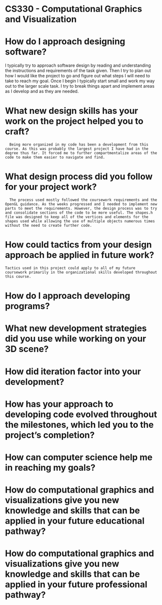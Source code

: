 # CS330 - Computational Graphics and Visualization


# How do I approach designing software?
  I typically try to approach software design by reading and understanding the instructions and requirements of the task given. Then I try to plan out how I would like the project to go and figure out what steps I will need to take to reach my goal. Once I begin I typically start small and work my way out to the larger scale task. I try to break things apart and implement areas as I develop and as they are needed. 
#  What new design skills has your work on the project helped you to craft?
      Being more organized in my code has been a development from this course. As this was probably the largest project I have had in the degree thus far. It forced me to further compartmentalize areas of the code to make them easier to navigate and find. 
#  What design process did you follow for your project work?
      The process used mostly followed the coursework requirements and the OpenGL guidance. As the weeks progressed and I needed to implement new parts to meet the requirements. However, the design process was to try and consolidate sections of the code to be more useful. The shapes.h file was designed to keep all of the vertices and elements for the shapes used while allowing the use of multiple objects numerous times without the need to create further code. 
#  How could tactics from your design approach be applied in future work?
    Tactics used in this project could apply to all of my future coursework primarily in the organizational skills developed throughout this course. 

# How do I approach developing programs?
#  What new development strategies did you use while working on your 3D scene?
#  How did iteration factor into your development?
#  How has your approach to developing code evolved throughout the milestones, which led you to the project’s completion?

# How can computer science help me in reaching my goals?
#   How do computational graphics and visualizations give you new knowledge and skills that can be applied in your future educational pathway?
#   How do computational graphics and visualizations give you new knowledge and skills that can be applied in your future professional pathway?
